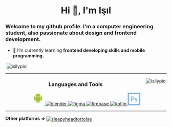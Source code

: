 <!--
**isilypici/isilypici** is a ✨ _special_ ✨ repository because its `README.md` (this file) appears on your GitHub profile.

Here are some ideas to get you started:

- 🔭 I’m currently working on ...
- 🌱 I’m currently learning ...
- 👯 I’m looking to collaborate on ...
- 🤔 I’m looking for help with ...
- 💬 Ask me about ...
- 📫 How to reach me: ...
- 😄 Pronouns: ...
- ⚡ Fun fact: ...
<p align="left"> <img src="https://komarev.com/ghpvc/?username=isilypici&label=Profile%20views&color=0eb46c&style=plastic" alt="isilypici" /> </p>
-->

<h1 align="center">Hi 👋, I'm Işıl</h1>
<h3 align="left">Welcome to my github profile. I'm a computer engineering student, also passionate about design and frontend development.</h3>

- 🌱 I’m currently learning **frontend developing skills and mobile programming.**


<p>&nbsp;<img align="center" src="https://github-readme-stats.vercel.app/api?username=isilypici&show_icons=true&theme=tokyonight&title_color=72eecf&text_color=34bcea&locale=en" alt="isilypici" /></p>

---

<p><img align="right" src="https://github-readme-stats.vercel.app/api/top-langs?username=isilypici&show_icons=true&theme=tokyonight&title_color=94fff8&text_color=94ffb4&locale=en&layout=compact" alt="isilypici" /></p>

<h3 align="center">Languages and Tools</h3>
<p align="center"> <a href="https://developer.android.com" target="_blank" rel="noreferrer"> <img src="https://raw.githubusercontent.com/devicons/devicon/master/icons/android/android-original-wordmark.svg" alt="android" width="40" height="40"/> </a> <a href="https://www.blender.org/" target="_blank" rel="noreferrer"> <img src="https://download.blender.org/branding/community/blender_community_badge_white.svg" alt="blender" width="40" height="40"/> </a> <a href="https://www.figma.com/" target="_blank" rel="noreferrer"> <img src="https://www.vectorlogo.zone/logos/figma/figma-icon.svg" alt="figma" width="40" height="40"/> </a> <a href="https://firebase.google.com/" target="_blank" rel="noreferrer"> <img src="https://www.vectorlogo.zone/logos/firebase/firebase-icon.svg" alt="firebase" width="40" height="40"/> </a> <a href="https://kotlinlang.org" target="_blank" rel="noreferrer"> <img src="https://www.vectorlogo.zone/logos/kotlinlang/kotlinlang-icon.svg" alt="kotlin" width="40" height="40"/> </a> <a href="https://www.photoshop.com/en" target="_blank" rel="noreferrer"> <img src="https://raw.githubusercontent.com/devicons/devicon/master/icons/photoshop/photoshop-line.svg" alt="photoshop" width="40" height="40"/> </a> </p>

---

<p align="left">
<b align="left">Other platforms => </b>
<a href="https://instagram.com/sleepyheadtortoise" target="blank"><img align="center" src="https://raw.githubusercontent.com/rahuldkjain/github-profile-readme-generator/master/src/images/icons/Social/instagram.svg" alt="sleepyheadtortoise" height="40" width="40" /></a>
</p>
